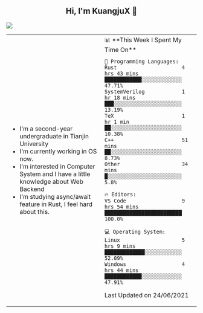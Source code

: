 <h2 align="center"> Hi, I'm KuangjuX 👋 </h2>
<p><img src="https://w.wallhaven.cc/full/nz/wallhaven-nz1e8j.jpg"></p>
<table>
    <tr>
        <td valign="center" width="50%">
            <ul>
                <li>I'm a second-year undergraduate in Tianjin University</li>
                <li>I'm currently working in OS now.</li>
                <li>I'm interested in Computer System and I have a little knowledge about Web Backend</li>
                <li>I'm studying async/await feature in Rust, I feel hard about this.</li>
            </ul>
        </td>
       <td valign="top" width="50%">
<!--START_SECTION:waka-->
📊 **This Week I Spent My Time On** 

```text
💬 Programming Languages: 
Rust                     4 hrs 43 mins       ████████████░░░░░░░░░░░░░   47.71% 
SystemVerilog            1 hr 18 mins        ███░░░░░░░░░░░░░░░░░░░░░░   13.19% 
TeX                      1 hr 1 min          ██░░░░░░░░░░░░░░░░░░░░░░░   10.38% 
C++                      51 mins             ██░░░░░░░░░░░░░░░░░░░░░░░   8.73% 
Other                    34 mins             █░░░░░░░░░░░░░░░░░░░░░░░░   5.8%

🔥 Editors: 
VS Code                  9 hrs 54 mins       █████████████████████████   100.0%

💻 Operating System: 
Linux                    5 hrs 9 mins        █████████████░░░░░░░░░░░░   52.09% 
Windows                  4 hrs 44 mins       ████████████░░░░░░░░░░░░░   47.91%

```


 Last Updated on 24/06/2021
<!--END_SECTION:waka-->
</td></tr>
</table>


